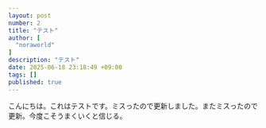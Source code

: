 ```yaml
---
layout: post
number: 2
title: "テスト"
author: [
  "noraworld"
]
description: "テスト"
date: 2025-06-18 23:18:49 +09:00
tags: []
published: true
---
```


こんにちは。これはテストです。ミスったので更新しました。またミスったので更新。今度こそうまくいくと信じる。
